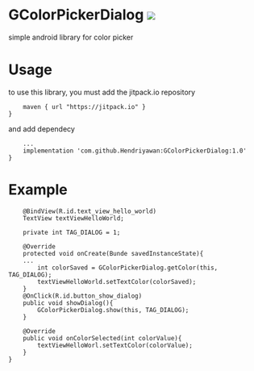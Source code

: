 # GColorPickerDialog [![](https://jitpack.io/v/Hendriyawan/GColorPickerDialog.svg)](https://jitpack.io/#Hendriyawan/GColorPickerDialog)
simple android library for color picker

# Usage
to use this library, you must add the jitpack.io repository

``` repository {
	maven { url "https://jitpack.io" }
}
```

and add dependecy
``` dependecies {
	...
	implementation 'com.github.Hendriyawan:GColorPickerDialog:1.0'
}
```

# Example
``` puclic class MainActivity extends AppCompatActivity implements ColorPickerCallbak {
	@BindView(R.id.text_view_hello_world)
	TextView textViewHelloWorld;

	private int TAG_DIALOG = 1;
	
	@Override
	protected void onCreate(Bunde savedInstanceState){
	...
		int colorSaved = GColorPickerDialog.getColor(this, TAG_DIALOG);
		textViewHelloWorld.setTextColor(colorSaved);
	}
	@OnClick(R.id.button_show_dialog)
	public void showDialog(){
		GColorPickerDialog.show(this, TAG_DIALOG);
	}

	@Override
	public void onColorSelected(int colorValue){
		textViewHelloWorl.setTextColor(colorValue);
	}
}
```
